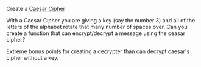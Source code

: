 Create a [Caesar Cipher](https://en.wikipedia.org/wiki/Caesar_cipher)

With a Caesar Cipher you are giving a key (say the number 3) and all of the letters of the alphabet rotate that many number of spaces over. Can you create a function that can encrypt/decrypt a message using the ceasar cipher?

Extreme bonus points for creating a decrypter than can decrypt caesar's cipher without a key.
